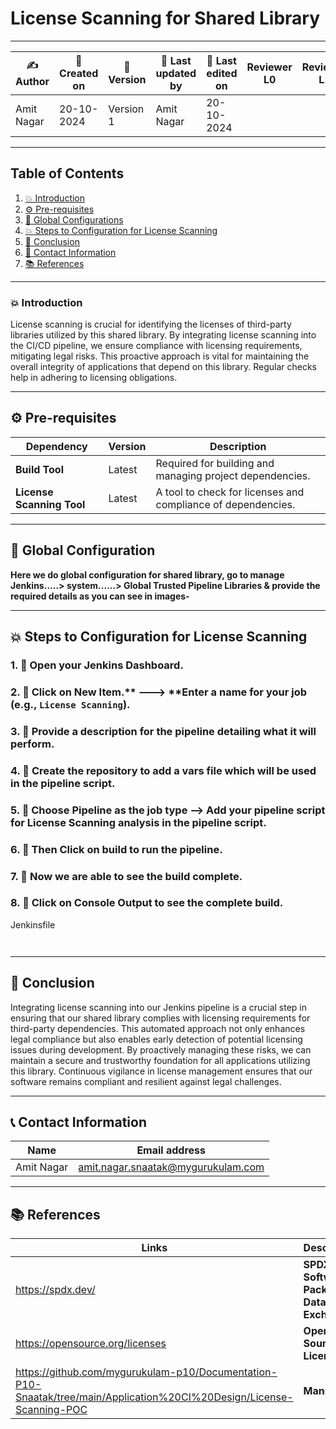 # License Scanning for Shared Library 
---  

| ✍ Author      | 📅 Created on  | 📌 Version    | 📝 Last updated by | 📅 Last edited on  | Reviewer L0 | Reviewer L1 | Reviewer L2 |
|---------------|----------------|--------------|--------------------|-------------------|-------------|-------------|-------------|
| Amit Nagar    | 20-10-2024      | Version 1    | Amit Nagar         | 20-10-2024        |             |             |             |
---
## Table of Contents
1. [💥 Introduction](#-introduction)
2. [⚙️ Pre-requisites](#-pre-requisites)
3. [🚀 Global Configurations](#-global-configurations)
4. [💥 Steps to Configuration for License Scanning](#-steps-to-configuration-for-license-scanning)
5. [📛 Conclusion](#-conclusion)
6. [📧 Contact Information](#-contact-information)
7. [📚 References](#-references)

---
### 💥 Introduction
License scanning is crucial for identifying the licenses of third-party libraries utilized by this shared library. By integrating license scanning into the CI/CD pipeline, we ensure compliance with licensing requirements, mitigating legal risks. This proactive approach is vital for maintaining the overall integrity of applications that depend on this library. Regular checks help in adhering to licensing obligations.

---

## ⚙️ Pre-requisites

| Dependency      | Version   | Description                                                     |
|-----------------|-----------|-----------------------------------------------------------------|
| **Build Tool**   | Latest    | Required for building and managing project dependencies. |
| **License Scanning Tool** | Latest    | A tool to check for licenses and compliance of dependencies. |

---
## 🚀 Global Configuration
**Here we do global configuration for shared library, go to manage Jenkins.....> system......> Global Trusted Pipeline Libraries & provide the required details as you can see in images-**

---

## 💥 Steps to Configuration for License Scanning
### 1. 🚀 Open your Jenkins Dashboard.

### 2. 🚀 Click on **New Item**.** ---> **Enter a name for your job (e.g., `License Scanning`).

### 3. 🚀 Provide a description for the pipeline detailing what it will perform.


### 4. 🚀 Create the repository to add a vars file which will be used in the pipeline script.


### 5. 🚀 Choose Pipeline as the job type --> Add your pipeline script for License Scanning analysis in the pipeline script.


### 6. 🚀 Then Click on build to run the pipeline.


### 7. 🚀 Now we are able to see the build complete.


### 8. 🚀 Click on Console Output to see the complete build.


Jenkinsfile
```


```
---

## 📛 Conclusion
Integrating license scanning into our Jenkins pipeline is a crucial step in ensuring that our shared library complies with licensing requirements for third-party dependencies. This automated approach not only enhances legal compliance but also enables early detection of potential licensing issues during development. By proactively managing these risks, we can maintain a secure and trustworthy foundation for all applications utilizing this library. Continuous vigilance in license management ensures that our software remains compliant and resilient against legal challenges.

---
## 📞 Contact Information

| Name       | Email address                     |
|------------|-----------------------------------|
| Amit Nagar | amit.nagar.snaatak@mygurukulam.com |


---

## 📚 References

| Links                                             | Descriptions                                                    |
|---------------------------------------------------|-----------------------------------------------------------------|
| https://spdx.dev/                                 | **SPDX - Software Package Data Exchange** |
| https://opensource.org/licenses                   | **Open Source Licenses** |
| https://github.com/mygurukulam-p10/Documentation-P10-Snaatak/tree/main/Application%20CI%20Design/License-Scanning-POC|**Manual POC**|
